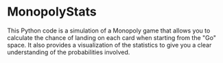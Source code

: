 # MonopolyStats
This Python code is a simulation of a Monopoly game that allows you to calculate the chance of landing on each card when starting from the "Go" space. It also provides a visualization of the statistics to give you a clear understanding of the probabilities involved.

